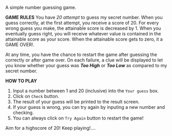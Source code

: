 A simple number guessing game.

**GAME RULES**
You have *20 attempt* to guess my secret number. When you guess correctly, at the first attempt, you receive a score of 20.
For every wrong guess you make, the attainable score is decreased by 1. When you eventually guess right, you will receive whatever value is contained in the attainable score as your score.
When the attainable score gets to zero, it a GAME OVER!. 

At any time, you have the chance to restart the game after guessing the correctly or after game over.
On each failure, a clue will be displayed to let you know whether your guess was ***Too High*** or ***Too Low*** as compared to my secret number.

**HOW TO PLAY**
1. Input a number between 1 and 20 (inclusive) into the `Your guess` box.
2. Click on `Check` button.
3. The result of your guess will be printed to the result screen.
4. If your guess is wrong, you can try again by inputing a new number and checking. 
5. You can always click on `Try Again` button to restart the game!

Aim for a highscore of 20!
Keep playing!....

